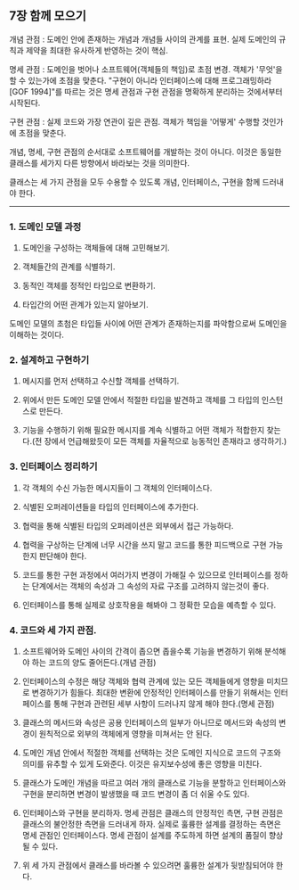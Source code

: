 ## 7장 함께 모으기

개념 관점 : 도메인 안에 존재하는 개념과 개념들 사이의 관계를 표현. 실제 도메인의 규칙과 제약을 최대한 유사하게 반영하는 것이 핵심.

명세 관점 : 도메인을 벗어나 소프트웨어(객체들의 책임)로 초점 변경. 객체가 '무엇'을 할 수 있는가에 초점을 맞춘다. "구현이 아니라 인터페이스에 대해 프로그래밍하라[GOF 1994]"를 따르는 것은 명세 관점과 구현 관점을 명확하게 분리하는 것에서부터 시작된다.

구현 관점 : 실제 코드와 가장 연관이 깊은 관점. 객체가 책임을 '어떻게' 수행할 것인가에 초점을 맞춘다.

개념, 명세, 구현 관점의 순서대로 소프트웨어를 개발하는 것이 아니다. 이것은 동일한 클래스를 세가지 다른 방향에서 바라보는 것을 의미한다.

클래스는 세 가지 관점을 모두 수용할 수 있도록 개념, 인터페이스, 구현을 함께 드러내야 한다.

---

### 1. 도메인 모델 과정

1. 도메인을 구성하는 객체들에 대해 고민해보기.

2. 객체들간의 관계를 식별하기.

3. 동적인 객체를 정적인 타입으로 변환하기.

4. 타입간의 어떤 관계가 있는지 알아보기.

도메인 모델의 초첨은 타입들 사이에 어떤 관계가 존재하는지를 파악함으로써 도메인을 이해하는 것이다.

### 2. 설계하고 구현하기

1. 메시지를 먼저 선택하고 수신할 객체를 선택하기.

2. 위에서 만든 도메인 모델 안에서 적절한 타입을 발견하고 객체를 그 타입의 인스턴스로 만든다.

3. 기능을 수행하기 위해 필요한 메시지를 계속 식별하고 어떤 객체가 적합한지 찾는다.(전 장에서 언급해왔듯이 모든 객체를 자율적으로 능동적인 존재라고 생각하기.)

### 3. 인터페이스 정리하기

1. 각 객체의 수신 가능한 메시지들이 그 객체의 인터페이스다.

2. 식별된 오퍼레이션들을 타입의 인터페이스에 추가한다.

3. 협력을 통해 식별된 타입의 오퍼레이션은 외부에서 접근 가능하다.

4. 협력을 구상하는 단계에 너무 시간을 쓰지 말고 코드를 통한 피드백으로 구현 가능한지 판단해야 한다.

5. 코드를 통한 구현 과정에서 여러가지 변경이 가해질 수 있으므로 인터페이스를 정하는 단계에서는 객체의 속성과 그 속성의 자료 구조를 고려하지 않는것이 좋다.

6. 인터페이스를 통해 실제로 상호작용을 해봐야 그 정확한 모습을 예측할 수 있다.

### 4. 코드와 세 가지 관점.

1. 소프트웨어와 도메인 사이의 간격이 좁으면 좁을수록 기능을 변경하기 위해 분석해야 하는 코드의 양도 줄어든다.(개념 관점)

2. 인터페이스의 수정은 해당 객체와 협력 관계에 있는 모든 객체들에게 영향을 미치므로 변경하기가 힘들다. 최대한 변환에 안정적인 인터페이스를 만들기 위해서는 인터페이스를 통해 구현과 관련된 세부 사항이 드러나지 않게 해야 한다.(명세 관점)

3. 클래스의 메서드와 속성은 공용 인터페이스의 일부가 아니므로 메서드와 속성의 변경이 원칙적으로 외부의 객체에게 영향을 미쳐서는 안 된다.

4. 도메인 개념 안에서 적절한 객체를 선택하는 것은 도메인 지식으로 코드의 구조와 의미를 유추할 수 있게 도와준다. 이것은 유지보수성에 좋은 영향을 미친다.

5. 클래스가 도메인 개념을 따르고 여러 개의 클래스로 기능을 분할하고 인터페이스와 구현을 분리하면 변경이 발생했을 때 코드 변경이 좀 더 쉬울 수도 있다.

6. 인터페이스와 구현을 분리하자. 명세 관점은 클래스의 안정적인 측면, 구현 관점은 클래스의 불안정한 측면을 드러내게 하자. 실제로 훌륭한 설계를 결정하는 측면은 명세 관점인 인터페이스다. 명세 관점이 설계를 주도하게 하면 설계의 품질이 향상될 수 있다.

7. 위 세 가지 관점에서 클래스를 바라볼 수 있으려면 훌륭한 설계가 뒷받침되어야 한다.
